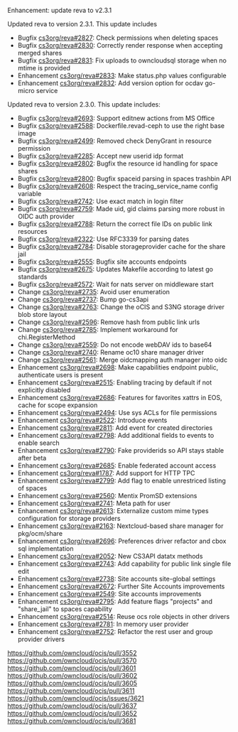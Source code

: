 Enhancement: update reva to v2.3.1

Updated reva to version 2.3.1. This update includes

* Bugfix [cs3org/reva#2827](https://github.com/cs3org/reva/pull/2827): Check permissions when deleting spaces
* Bugfix [cs3org/reva#2830](https://github.com/cs3org/reva/pull/2830): Correctly render response when accepting merged shares
* Bugfix [cs3org/reva#2831](https://github.com/cs3org/reva/pull/2831): Fix uploads to owncloudsql storage when no mtime is provided
* Enhancement [cs3org/reva#2833](https://github.com/cs3org/reva/pull/2833): Make status.php values configurable
* Enhancement [cs3org/reva#2832](https://github.com/cs3org/reva/pull/2832): Add version option for ocdav go-micro service

Updated reva to version 2.3.0. This update includes:

* Bugfix [cs3org/reva#2693](https://github.com/cs3org/reva/pull/2693): Support editnew actions from MS Office
* Bugfix [cs3org/reva#2588](https://github.com/cs3org/reva/pull/2588): Dockerfile.revad-ceph to use the right base image
* Bugfix [cs3org/reva#2499](https://github.com/cs3org/reva/pull/2499): Removed check DenyGrant in resource permission
* Bugfix [cs3org/reva#2285](https://github.com/cs3org/reva/pull/2285): Accept new userid idp format
* Bugfix [cs3org/reva#2802](https://github.com/cs3org/reva/pull/2802): Bugfix the resource id handling for space shares
* Bugfix [cs3org/reva#2800](https://github.com/cs3org/reva/pull/2800): Bugfix spaceid parsing in spaces trashbin API
* Bugfix [cs3org/reva#2608](https://github.com/cs3org/reva/pull/2608): Respect the tracing_service_name config variable
* Bugfix [cs3org/reva#2742](https://github.com/cs3org/reva/pull/2742): Use exact match in login filter
* Bugfix [cs3org/reva#2759](https://github.com/cs3org/reva/pull/2759): Made uid, gid claims parsing more robust in OIDC auth provider
* Bugfix [cs3org/reva#2788](https://github.com/cs3org/reva/pull/2788): Return the correct file IDs on public link resources
* Bugfix [cs3org/reva#2322](https://github.com/cs3org/reva/pull/2322): Use RFC3339 for parsing dates
* Bugfix [cs3org/reva#2784](https://github.com/cs3org/reva/pull/2784): Disable storageprovider cache for the share jail
* Bugfix [cs3org/reva#2555](https://github.com/cs3org/reva/pull/2555): Bugfix site accounts endpoints
* Bugfix [cs3org/reva#2675](https://github.com/cs3org/reva/pull/2675): Updates Makefile according to latest go standards
* Bugfix [cs3org/reva#2572](https://github.com/cs3org/reva/pull/2572): Wait for nats server on middleware start
* Change [cs3org/reva#2735](https://github.com/cs3org/reva/pull/2735): Avoid user enumeration
* Change [cs3org/reva#2737](https://github.com/cs3org/reva/pull/2737): Bump go-cs3api
* Change [cs3org/reva#2763](https://github.com/cs3org/reva/pull/2763): Change the oCIS and S3NG  storage driver blob store layout
* Change [cs3org/reva#2596](https://github.com/cs3org/reva/pull/2596): Remove hash from public link urls
* Change [cs3org/reva#2785](https://github.com/cs3org/reva/pull/2785): Implement workaround for chi.RegisterMethod
* Change [cs3org/reva#2559](https://github.com/cs3org/reva/pull/2559): Do not encode webDAV ids to base64
* Change [cs3org/reva#2740](https://github.com/cs3org/reva/pull/2740): Rename oc10 share manager driver
* Change [cs3org/reva#2561](https://github.com/cs3org/reva/pull/2561): Merge oidcmapping auth manager into oidc
* Enhancement [cs3org/reva#2698](https://github.com/cs3org/reva/pull/2698): Make capabilities endpoint public, authenticate users is present
* Enhancement [cs3org/reva#2515](https://github.com/cs3org/reva/pull/2515): Enabling tracing by default if not explicitly disabled
* Enhancement [cs3org/reva#2686](https://github.com/cs3org/reva/pull/2686): Features for favorites xattrs in EOS, cache for scope expansion
* Enhancement [cs3org/reva#2494](https://github.com/cs3org/reva/pull/2494): Use sys ACLs for file permissions
* Enhancement [cs3org/reva#2522](https://github.com/cs3org/reva/pull/2522): Introduce events
* Enhancement [cs3org/reva#2811](https://github.com/cs3org/reva/pull/2811): Add event for created directories
* Enhancement [cs3org/reva#2798](https://github.com/cs3org/reva/pull/2798): Add additional fields to events to enable search
* Enhancement [cs3org/reva#2790](https://github.com/cs3org/reva/pull/2790): Fake providerids so API stays stable after beta
* Enhancement [cs3org/reva#2685](https://github.com/cs3org/reva/pull/2685): Enable federated account access
* Enhancement [cs3org/reva#1787](https://github.com/cs3org/reva/pull/1787): Add support for HTTP TPC
* Enhancement [cs3org/reva#2799](https://github.com/cs3org/reva/pull/2799): Add flag to enable unrestriced listing of spaces
* Enhancement [cs3org/reva#2560](https://github.com/cs3org/reva/pull/2560): Mentix PromSD extensions
* Enhancement [cs3org/reva#2741](https://github.com/cs3org/reva/pull/2741): Meta path for user
* Enhancement [cs3org/reva#2613](https://github.com/cs3org/reva/pull/2613): Externalize custom mime types configuration for storage providers
* Enhancement [cs3org/reva#2163](https://github.com/cs3org/reva/pull/2163): Nextcloud-based share manager for pkg/ocm/share
* Enhancement [cs3org/reva#2696](https://github.com/cs3org/reva/pull/2696): Preferences driver refactor and cbox sql implementation
* Enhancement [cs3org/reva#2052](https://github.com/cs3org/reva/pull/2052): New CS3API datatx methods
* Enhancement [cs3org/reva#2743](https://github.com/cs3org/reva/pull/2743): Add capability for public link single file edit
* Enhancement [cs3org/reva#2738](https://github.com/cs3org/reva/pull/2738): Site accounts site-global settings
* Enhancement [cs3org/reva#2672](https://github.com/cs3org/reva/pull/2672): Further Site Accounts improvements
* Enhancement [cs3org/reva#2549](https://github.com/cs3org/reva/pull/2549): Site accounts improvements
* Enhancement [cs3org/reva#2795](https://github.com/cs3org/reva/pull/2795): Add feature flags "projects" and "share_jail" to spaces capability
* Enhancement [cs3org/reva#2514](https://github.com/cs3org/reva/pull/2514): Reuse ocs role objects in other drivers
* Enhancement [cs3org/reva#2781](https://github.com/cs3org/reva/pull/2781): In memory user provider
* Enhancement [cs3org/reva#2752](https://github.com/cs3org/reva/pull/2752): Refactor the rest user and group provider drivers

https://github.com/owncloud/ocis/pull/3552
https://github.com/owncloud/ocis/pull/3570
https://github.com/owncloud/ocis/pull/3601
https://github.com/owncloud/ocis/pull/3602
https://github.com/owncloud/ocis/pull/3605
https://github.com/owncloud/ocis/pull/3611
https://github.com/owncloud/ocis/issues/3621
https://github.com/owncloud/ocis/pull/3637
https://github.com/owncloud/ocis/pull/3652
https://github.com/owncloud/ocis/pull/3681
